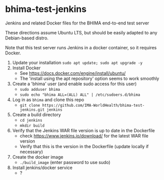 # bhima-test-jenkins
Jenkins and related Docker files for the BHIMA end-to-end test server

These directions assume Ubuntu LTS, but should be easily adapted to any Debian-based distro.

Note that this test server  runs Jenkins in a docker container, so it requires Docker.

1. Update your installation
   `sudo apt update; sudo apt upgrade -y`
2. Install Docker
   - See https://docs.docker.com/engine/install/ubuntu/
   - The 'install using the apt repository' option seems to work smoothly
3. Create a 'bhima' user (and enable sudo access for this user)
   - `sudo adduser bhima`
   - `sudo echo "bhima ALL=(ALL) ALL" | /etc/sudoers.d/bhima`
4. Log in as `bhima` and clone this repo
   - `git clone https://github.com/IMA-WorldHealth/bhima-test-jenkins.git jenkins`
5. Create a build directory
   - `cd jenkins`
   - `mkdir build`
6.  Verify that the Jenkins WAR file version is up to date in the Dockerfile
    - check https://www.jenkins.io/download/ for the latest WAR file version
    - Verify that this is the version in the Dockerfile (update locally if necessary)
7.  Create the docker image
    - `./build_image`  (enter password to use sudo)
8. Install jenkins/docker service
    - ? 
